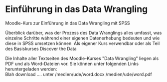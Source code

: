 
# Einführung in das Data Wrangling

Moodle-Kurs zur Einführung in das Data Wrangling mit SPSS 

Überblick darüber, was der Prozess des Data Wranglings alles umfasst, was einzelne Schritte während einer eigenen Datenerhebung bedeuten und wie diese in SPSS umsetzen können 
Als eigener Kurs verwendbar oder als Teil des Basiskurses Discover the Data

Die Inhalte aller Textseiten des Moodle-Kurses "Data Wrangling" liegen als PDF und als Word-Dateien vor. Sie können unter folgenden Links heruntergeladen werden:  
Blah download .... unter /medien/ude/word.docx
/medien/ude/word.pdf

